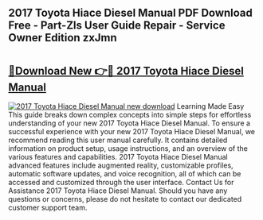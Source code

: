 ## 2017 Toyota Hiace Diesel Manual PDF Download Free - Part-Zls User Guide Repair - Service Owner Edition zxJmn

# <h2><a href="http://bc68357.oget.top/?id=2017+Toyota+Hiace+Diesel+Manual">🔗Download New 👉🔴 2017 Toyota Hiace Diesel Manual</a></h2>

[![2017 Toyota Hiace Diesel Manual new download](https://i.imgur.com/5g1atiW.png)](http://bc68357.oget.top/?id=2017+Toyota+Hiace+Diesel+Manual)
Learning Made Easy This guide breaks down complex concepts into simple steps for effortless understanding of your new 2017 Toyota Hiace Diesel Manual. To ensure a successful experience with your new 2017 Toyota Hiace Diesel Manual, we recommend reading this user manual carefully. It contains detailed information on product setup, usage instructions, and an overview of the various features and capabilities. 2017 Toyota Hiace Diesel Manual advanced features include augmented reality, customizable profiles, automatic software updates, and voice recognition, all of which can be accessed and customized through the user interface. Contact Us for Assistance 2017 Toyota Hiace Diesel Manual. Should you have any questions or concerns, please do not hesitate to contact our dedicated customer support team.
